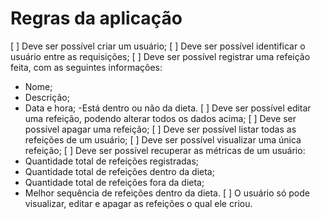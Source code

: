 # Regras da aplicação

[ ] Deve ser possível criar um usuário;
[ ] Deve ser possível identificar o usuário entre as requisições;
[ ] Deve ser possível registrar uma refeição feita, com as seguintes informações:
  - Nome;
  - Descrição;
  - Data e hora;
  -Está dentro ou não da dieta.
[ ] Deve ser possível editar uma refeição, podendo alterar todos os dados acima;
[ ] Deve ser possível apagar uma refeição;
[ ] Deve ser possível listar todas as refeições de um usuário;
[ ] Deve ser possível visualizar uma única refeição;
[ ] Deve ser possível recuperar as métricas de um usuário:
  - Quantidade total de refeições registradas;
  - Quantidade total de refeições dentro da dieta;
  - Quantidade total de refeições fora da dieta;
  - Melhor sequência de refeições dentro da dieta.
[ ] O usuário só pode visualizar, editar e apagar as refeições o qual ele criou.